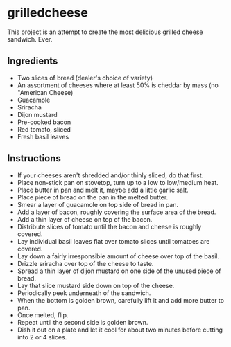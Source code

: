 # grilledcheese
This project is an attempt to create the most delicious grilled cheese sandwich. Ever.

## Ingredients
* Two slices of bread (dealer's choice of variety)
* An assortment of cheeses where at least 50% is cheddar by mass (no "American Cheese)
* Guacamole
* Sriracha
* Dijon mustard
* Pre-cooked bacon
* Red tomato, sliced
* Fresh basil leaves

## Instructions
* If your cheeses aren't shredded and/or thinly sliced, do that first.
* Place non-stick pan on stovetop, turn up to a low to low/medium heat.
* Place butter in pan and melt it, maybe add a little garlic salt.
* Place piece of bread on the pan in the melted butter.
* Smear a layer of guacamole on top side of bread in pan.
* Add a layer of bacon, roughly covering the surface area of the bread.
* Add a thin layer of cheese on top of the bacon.
* Distribute slices of tomato until the bacon and cheese is roughly covered.
* Lay individual basil leaves flat over tomato slices until tomatoes are covered.
* Lay down a fairly irresponsible amount of cheese over top of the basil.
* Drizzle sriracha over top of the cheese to taste.
* Spread a thin layer of dijon mustard on one side of the unused piece of bread.
* Lay that slice mustard side down on top of the cheese.
* Periodically peek underneath of the sandwich. 
* When the bottom is golden brown, carefully lift it and add more butter to pan.
* Once melted, flip.
* Repeat until the second side is golden brown.
* Dish it out on a plate and let it cool for about two minutes before cutting into 2 or 4 slices.

